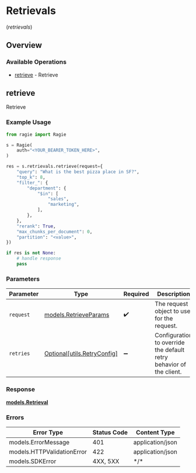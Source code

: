 # Retrievals
(*retrievals*)

## Overview

### Available Operations

* [retrieve](#retrieve) - Retrieve

## retrieve

Retrieve

### Example Usage

```python
from ragie import Ragie

s = Ragie(
    auth="<YOUR_BEARER_TOKEN_HERE>",
)

res = s.retrievals.retrieve(request={
    "query": "What is the best pizza place in SF?",
    "top_k": 8,
    "filter_": {
        "department": {
            "$in": [
                "sales",
                "marketing",
            ],
        },
    },
    "rerank": True,
    "max_chunks_per_document": 0,
    "partition": "<value>",
})

if res is not None:
    # handle response
    pass

```

### Parameters

| Parameter                                                           | Type                                                                | Required                                                            | Description                                                         |
| ------------------------------------------------------------------- | ------------------------------------------------------------------- | ------------------------------------------------------------------- | ------------------------------------------------------------------- |
| `request`                                                           | [models.RetrieveParams](../../models/retrieveparams.md)             | :heavy_check_mark:                                                  | The request object to use for the request.                          |
| `retries`                                                           | [Optional[utils.RetryConfig]](../../models/utils/retryconfig.md)    | :heavy_minus_sign:                                                  | Configuration to override the default retry behavior of the client. |

### Response

**[models.Retrieval](../../models/retrieval.md)**

### Errors

| Error Type                 | Status Code                | Content Type               |
| -------------------------- | -------------------------- | -------------------------- |
| models.ErrorMessage        | 401                        | application/json           |
| models.HTTPValidationError | 422                        | application/json           |
| models.SDKError            | 4XX, 5XX                   | \*/\*                      |